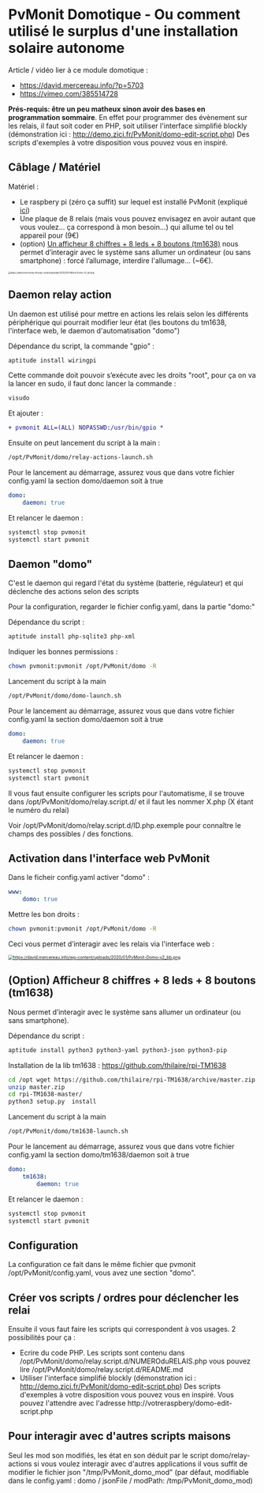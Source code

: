 # PvMonit Domotique - Ou comment utilisé le surplus d'une installation solaire autonome

Article / vidéo lier à ce module domotique : 

* https://david.mercereau.info/?p=5703
* https://vimeo.com/385514728

**Prés-requis: être un peu matheux sinon avoir des bases en programmation sommaire**. En effet pour programmer des évènement sur les relais, il faut soit coder en PHP, soit utiliser l'interface simplifié blockly (démonstration ici : http://demo.zici.fr/PvMonit/domo-edit-script.php) Des scripts d'exemples à votre disposition vous pouvez vous en inspiré.

## Câblage / Matériel 

Matériel : 

- Le raspbery pi (zéro ça suffit) sur lequel est installé PvMonit (expliqué [ici](https://david.mercereau.info/pvmonit-v1-0-monitoring-de-mon-installation-photovoltaique-autonome/))
- Une plaque de 8 relais (mais vous pouvez envisagez en avoir autant que vous voulez… ça correspond à mon besoin…) qui allume tel ou tel appareil pour (9€)
- (option) [Un afficheur 8 chiffres + 8 leds + 8 boutons (tm1638)](https://os.mbed.com/components/TM1638-LED-controller-80-LEDs-max-Keyboa/) nous permet d’interagir avec le système sans allumer un ordinateur (ou sans smartphone)  : forcé l’allumage, interdire l'allumage… (~6€). 

<img src="https://david.mercereau.info/wp-content/uploads/2020/01/PvMonit-Domo-v2_bb.png" alt="https://david.mercereau.info/wp-content/uploads/2020/01/PvMonit-Domo-v2_bb.png" style="zoom:30%;" />

## Daemon relay action

Un daemon est utilisé pour mettre en actions les relais selon les différents périphérique qui pourrait modifier leur état (les boutons du tm1638, l'interface web, le daemon d'automatisation "domo")

Dépendance du script, la commande "gpio" : 

```bash
aptitude install wiringpi
```

Cette commande doit pouvoir s’exécute avec les droits "root", pour ça on va la lancer en sudo, il faut donc lancer la commande :

```sh
visudo
```

Et ajouter : 

```diff
+ pvmonit ALL=(ALL) NOPASSWD:/usr/bin/gpio *
```

Ensuite on peut lancement du script à la main :

```bash
/opt/PvMonit/domo/relay-actions-launch.sh
```

Pour le lancement au démarrage, assurez vous que dans votre fichier config.yaml la section domo/daemon soit à true

```yaml
domo:
    daemon: true
```

Et relancer le daemon : 

```bash
systemctl stop pvmonit
systemctl start pvmonit
```

## Daemon "domo"

C'est le daemon qui regard l'état du système (batterie, régulateur) et qui déclenche des actions selon des scripts

Pour la configuration, regarder le fichier config.yaml, dans la partie "domo:"

Dépendance du script : 

```bash
aptitude install php-sqlite3 php-xml
```

Indiquer les bonnes permissions : 

```bash
chown pvmonit:pvmonit /opt/PvMonit/domo -R
```

Lancement du script à la main

```bash
/opt/PvMonit/domo/domo-launch.sh
```

Pour le lancement au démarrage, assurez vous que dans votre fichier config.yaml la section domo/daemon soit à true

```yaml
domo:
    daemon: true
```

Et relancer le daemon : 

```bash
systemctl stop pvmonit
systemctl start pvmonit
```

Il vous faut ensuite configurer les scripts pour l'automatisme, il se trouve dans /opt/PvMonit/domo/relay.script.d/ et il faut les nommer X.php (X étant le numéro du relai)

Voir /opt/PvMonit/domo/relay.script.d/ID.php.exemple pour connaître le champs des possibles / des fonctions.

## Activation dans l'interface web PvMonit

Dans le ficheir config.yaml activer "domo" :

```yaml
www:
    domo: true
```

Mettre les bon droits : 

```bash
chown pvmonit:pvmonit /opt/PvMonit/domo -R
```

Ceci vous permet d’interagir avec les relais via l'interface web :

[<img src="https://david.mercereau.info/wp-content/uploads/2020/01/Screenshot_2020-01-07-Pv-Monit1.png" alt="https://david.mercereau.info/wp-content/uploads/2020/01/PvMonit-Domo-v2_bb.png" style="zoom:60%;" />](https://david.mercereau.info/wp-content/uploads/2020/01/Screenshot_2020-01-07-Pv-Monit1.png)

## (Option) Afficheur 8 chiffres + 8 leds + 8 boutons (tm1638)

Nous permet d’interagir avec le système sans allumer un ordinateur (ou sans smartphone).

Dépendance du script : 

```bash
aptitude install python3 python3-yaml python3-json python3-pip
```

Installation de la lib tm1638 : https://github.com/thilaire/rpi-TM1638

```bash
cd /opt wget https://github.com/thilaire/rpi-TM1638/archive/master.zip
unzip master.zip 
cd rpi-TM1638-master/
python3 setup.py  install
```

Lancement du script à la main

```bash
/opt/PvMonit/domo/tm1638-launch.sh
```

Pour le lancement au démarrage, assurez vous que dans votre fichier config.yaml la section domo/tm1638/daemon soit à true

```yaml
domo:
    tm1638: 
        daemon: true
```

Et relancer le daemon : 

```bash
systemctl stop pvmonit
systemctl start pvmonit
```

## Configuration

La configuration ce fait dans le même fichier que pvmonit /opt/PvMonit/config.yaml, vous avez une section "domo". 

## Créer vos scripts / ordres pour déclencher les relai

Ensuite il vous faut faire les scripts qui correspondent à vos usages. 2 possibilités pour ça : 

* Ecrire du code PHP. Les scripts sont contenu dans /opt/PvMonit/domo/relay.script.d/NUMEROduRELAIS.php vous pouvez lire /opt/PvMonit/domo/relay.script.d/README.md
* Utiliser l'interface simplifié blockly (démonstration ici : http://demo.zici.fr/PvMonit/domo-edit-script.php) Des scripts d'exemples à votre disposition vous pouvez vous en inspiré. Vous pouvez l'attendre avec l'adresse http://votreraspbery/domo-edit-script.php

## Pour interagir avec d'autres scripts maisons

Seul les mod son modifiés, les état en son déduit par le script domo/relay-actions si vous voulez interagir avec d'autres applications il vous suffit de modifier le fichier json "/tmp/PvMonit_domo_mod"  (par défaut, modifiable dans le config.yaml : domo / jsonFile / modPath: /tmp/PvMonit_domo_mod)
